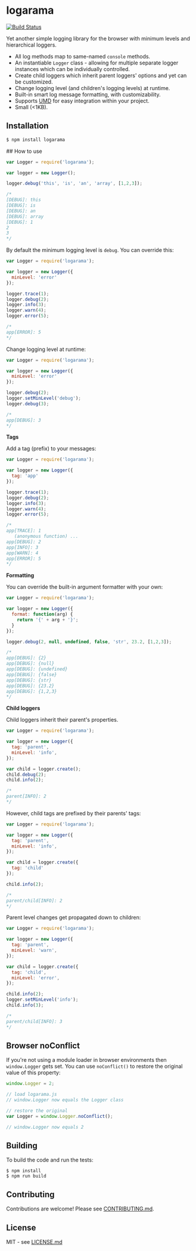 # logarama

[![Build Status](https://secure.travis-ci.org/hiddentao/logarama.png)](http://travis-ci.org/hiddentao/logarama)

Yet another simple logging library for the browser with minimum levels and hierarchical loggers.

* All log methods map to same-named `console` methods.
* An instantiable `Logger` class - allowing for multiple separate logger instances which can be individually controlled.
* Create child loggers which inherit parent loggers' options and yet can be customized.
* Change logging level (and children's logging levels) at runtime.
* Built-in smart log message formatting, with customizability.
* Supports [UMD](https://github.com/umdjs/umd) for easy integration within your project.
* Small (<1KB).

## Installation

```bash
$ npm install logarama
```

## How to use

```js
var Logger = require('logarama');

var logger = new Logger();

logger.debug('this', 'is', 'an', 'array', [1,2,3]);

/*
[DEBUG]: this
[DEBUG]: is
[DEBUG]: an
[DEBUG]: array
[DEBUG]: 1
2
3
*/
```

By default the minimum logging level is `debug`. You can override this:


```js
var Logger = require('logarama');

var logger = new Logger({
  minLevel: 'error'
});

logger.trace(1);
logger.debug(2);
logger.info(3);
logger.warn(4);
logger.error(5);

/*
app[ERROR]: 5
*/
```

Change logging level at runtime:


```js
var Logger = require('logarama');

var logger = new Logger({
  minLevel: 'error'
});

logger.debug(2);
logger.setMinLevel('debug');
logger.debug(3);

/*
app[DEBUG]: 3
*/
```

**Tags**

Add a tag (prefix) to your messages:


```js
var Logger = require('logarama');

var logger = new Logger({
  tag: 'app'
});

logger.trace(1);
logger.debug(2);
logger.info(3);
logger.warn(4);
logger.error(5);

/*
app[TRACE]: 1
   (anonymous function) ...
app[DEBUG]: 2
app[INFO]: 3
app[WARN]: 4
app[ERROR]: 5
*/
```

**Formatting**

You can override the built-in argument formatter with your own:


```js
var Logger = require('logarama');

var logger = new Logger({
  format: function(arg) {
    return '{' + arg + '}';
  }
});

logger.debug(2, null, undefined, false, 'str', 23.2, [1,2,3]);

/*
app[DEBUG]: {2}
app[DEBUG]: {null}
app[DEBUG]: {undefined}
app[DEBUG]: {false}
app[DEBUG]: {str}
app[DEBUG]: {23.2}
app[DEBUG]: {1,2,3}
*/
```

**Child loggers**

Child loggers inherit their parent's properties.

```js
var Logger = require('logarama');

var logger = new Logger({
  tag: 'parent',
  minLevel: 'info',
});

var child = logger.create();
child.debug(2);
child.info(2);

/*
parent[INFO]: 2
*/
```

However, child tags are prefixed by their parents' tags:

```js
var Logger = require('logarama');

var logger = new Logger({
  tag: 'parent',
  minLevel: 'info',
});

var child = logger.create({
  tag: 'child'
});

child.info(2);

/*
parent/child[INFO]: 2
*/
```

Parent level changes get propagated down to children:

```js
var Logger = require('logarama');

var logger = new Logger({
  tag: 'parent',
  minLevel: 'warn',
});

var child = logger.create({
  tag: 'child',
  minLevel: 'error',
});

child.info(2);
logger.setMinLevel('info');
child.info(3);

/*
parent/child[INFO]: 3
*/
```


## Browser noConflict

If you're not using a module loader in browser environments then 
`window.Logger` gets set. You can use `noConflict()` to 
restore the original value of this property:

```js
window.Logger = 2;

// load logarama.js
// window.Logger now equals the Logger class

// restore the original
var Logger = window.Logger.noConflict();

// window.Logger now equals 2
```


## Building

To build the code and run the tests:

    $ npm install
    $ npm run build


## Contributing

Contributions are welcome! Please see [CONTRIBUTING.md](https://github.com/hiddentao/logarama/blob/master/CONTRIBUTING.md).


## License

MIT - see [LICENSE.md](https://github.com/hiddentao/logarama/blob/master/LICENSE.md)